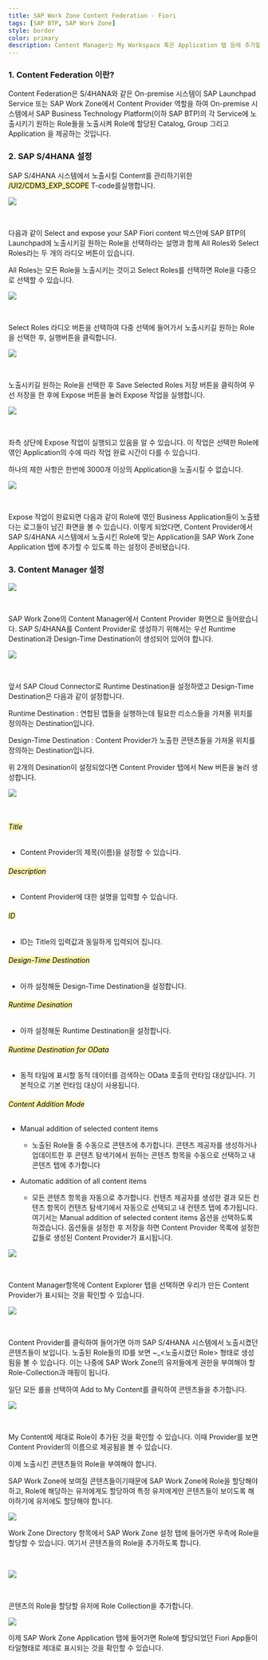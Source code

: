 ```yaml
---
title: SAP Work Zone Content Federation - Fiori
tags: [SAP BTP, SAP Work Zone]
style: border
color: primary
description: Content Manager는 My Workspace 혹은 Application 탭 등에 추가할 수 있도록 타일형태로 제공되어지는 앱들을 생성, 수정 및 삭제할 수 있는 관리자 페이지입니다.
---
```


### 1. Content Federation 이란?
Content Federation은 S/4HANA와 같은 On-premise 시스템이 SAP Launchpad Service 또는 SAP Work Zone에서 Content Provider 역할을 하여 On-premise 시스템에서 SAP Business Technology Platform(이하 SAP BTP)의 각 Service에 노출시키기 원하는 Role들을 노출시켜 Role에 할당된 Catalog, Group 그리고 Application 을 제공하는 것입니다.

### 2. SAP S/4HANA 설정

SAP S/4HANA 시스템에서 노출시킬 Content를 관리하기위한 <mark style='background-color: #fff5b1'>/UI2/CDM3_EXP_SCOPE</mark> T-code를실행합니다.

![](https://www.ksug.kr/data/editor/2110/15d06df4b5c9895770745dedf02e760db0550001c1se.png)

<br/>

다음과 같이 Select and expose your SAP Fiori content 박스안에 SAP BTP의 Launchpad에 노출시키길 원하는 Role을 선택하라는 설명과 함께 All Roles와 Select Roles라는 두 개의 라디오 버튼이 있습니다.

All Roles는 모든 Role을 노출시키는 것이고 Select Roles를 선택하면 Role을 다중으로 선택할 수 있습니다.

![](https://www.ksug.kr/data/editor/2110/bd1a462987f8de31724735d76ff7918eca511c57a3lv.png)
 
<br/>

Select Roles 라디오 버튼을 선택하여 다중 선택에 들어가서 노출시키길 원하는 Role을 선택한 후, 실행버튼을 클릭합니다.

![](https://www.ksug.kr/data/editor/2110/63009f6766b118e4bc38894c2f2a30d9e412a9958s56.png)

<br/>

노출시키길 원하는 Role을 선택한 후 Save Selected Roles 저장 버튼을 클릭하여 우선 저장을 한 후에 Expose 버튼을 눌러 Expose 작업을 실행합니다.

![](https://www.ksug.kr/data/editor/2110/0cb70878fe79cef547fb1aaa40b1a5b0b50affbd4t1w.png)

<br/>

좌측 상단에 Expose 작업이 실행되고 있음을 알 수 있습니다. 이 작업은 선택한 Role에 엮인 Application의 수에 따라 작업 완료 시간이 다를 수 있습니다.

하나의 제한 사항은 한번에 3000개 이상의 Application을 노출시킬 수 없습니다.

![](https://www.ksug.kr/data/editor/2110/c69befc918afa39e6b8714f27bfc3bf0241c5f1d4qvb.png)

<br/>

Expose 작업이 완료되면 다음과 같이 Role에 엮인 Business Application들이 노출됐다는 로그들이 남긴 화면을 볼 수 있습니다. 이렇게 되었다면, Content Provider에서 SAP S/4HANA 시스템에서 노출시킨 Role에 맞는 Application을 SAP Work Zone Application 탭에 추가할 수 있도록 하는 설정이 준비됐습니다.


### 3. Content Manager 설정

![](https://www.ksug.kr/data/editor/2110/0a16613b819432077e3d5430f7ff8ad3677cd9318iop.png)

<br/>

SAP Work Zone의 Content Manager에서 Content Provider 화면으로 들어왔습니다. SAP S/4HANA를 Content Provider로 생성하기 위해서는 우선 Runtime Destination과 Design-Time Destination이 생성되어 있어야 합니다.

![](https://www.ksug.kr/data/editor/2110/62e2fa3d492ce88356c75971b4bcbedb5b200c9a2c1g.png)

<br/>

앞서 SAP Cloud Connector로 Runtime Destination을 설정하였고 Design-Time Destination은 다음과 같이 설정합니다.

Runtime Destination : 연합된 앱들을 실행하는데 필요한 리소스들을 가져올 위치를 정의하는 Destination입니다.

Design-Time Destination : Content Provider가 노출한 콘텐츠들을 가져올 위치를 정의하는 Destination입니다.

위 2개의 Desination이 설정되었다면 Content Provider 탭에서 New 버튼을 눌러 생성합니다.

![](https://www.ksug.kr/data/editor/2110/e7e863316387809893221c7d1ca1c5e64e1659936d57.png)

<br/>

###### <mark style='background-color: #fff5b1'>Title</mark>
- Content Provider의 제목(이름)을 설정할 수 있습니다.

###### <mark style='background-color: #fff5b1'>Description</mark>
- Content Provider에 대한 설명을 입력할 수 있습니다.

###### <mark style='background-color: #fff5b1'>ID</mark>
- ID는 Title의 입력값과 동일하게 입력되어 집니다.

###### <mark style='background-color: #fff5b1'>Design-Time Destination</mark>
- 아까 설정해둔 Design-Time Destination을 설정합니다.

###### <mark style='background-color: #fff5b1'>Runtime Desination</mark>
- 아까 설정해둔 Runtime Destination을 설정합니다.

###### <mark style='background-color: #fff5b1'>Runtime Destination for OData</mark>
- 동적 타일에 표시할 동적 데이터를 검색하는 OData 호출의 런타임 대상입니다. 기본적으로 기본 런타임 대상이 사용됩니다.

###### <mark style='background-color: #fff5b1'>Content Addition Mode</mark>
- Manual addition of selected content items
  - 노출된 Role들 중 수동으로 콘텐츠에 추가합니다. 콘텐츠 제공자를 생성하거나 업데이트한 후 콘텐츠 탐색기에서 원하는 콘텐츠 항목을 수동으로 선택하고 내 콘텐츠 탭에 추가합니다

- Automatic addition of all content items
  - 모든 콘텐츠 항목을 자동으로 추가합니다. 컨텐츠 제공자를 생성한 결과 모든 컨텐츠 항목이 컨텐츠 탐색기에서 자동으로 선택되고 내 컨텐츠 탭에 추가됩니다. 여기서는 Manual addition of selected content items 옵션을 선택하도록 하겠습니다. 옵션들을 설정한 후 저장을 하면 Content Provider 목록에 설정한 값들로 생성된 Content Provider가 표시됩니다.

![](https://www.ksug.kr/data/editor/2110/36fc4393f71d4851025b33af5a941eaf43f2cd39f1nc.png)

<br/>


Content Manager항목에 Content Explorer 탭을 선택하면 우리가 만든 Content Provider가 표시되는 것을 확인할 수 있습니다.

![](https://www.ksug.kr/data/editor/2110/e98aa79b8320b3935da3c0ba07df0596fdd2abd3r4v0.png)

<br/>

Content Provider를 클릭하여 들어가면 아까 SAP S/4HANA 시스템에서 노출시켰던 콘텐츠들이 보입니다. 노출된 Role들의 ID를 보면 ~<Content Provider_NAME>_<노출시켰던 Role> 형태로 생성됨을 볼 수 있습니다. 이는 나중에 SAP Work Zone의 유저들에게 권한을 부여해야 할 Role-Collection과 매핑이 됩니다.

일단 모든 롤을 선택하여 Add to My Content를 클릭하여 콘텐츠들을 추가합니다.

![](https://www.ksug.kr/data/editor/2110/67b5f465d790daed79d2dfa91638c70a5fab98f4xhld.png)

<br/>

My Content에 제대로 Role이 추가된 것을 확인할 수 있습니다. 이때 Provider를 보면 Content Provider의 이름으로 제공됨을 볼 수 있습니다.

이제 노출시킨 콘텐츠들의 Role을 부여해야 합니다.

SAP Work Zone에 보여질 콘텐츠들이기때문에 SAP Work Zone에 Role을 할당해야 하고, Role에 해당하는 유저에게도 할당하여 특정 유저에게만 콘텐츠들이 보이도록 해야하기에 유저에도 할당해야 합니다.

![](https://www.ksug.kr/data/editor/2110/ccff9cb092259508f4f08a10b57bbb7988d383c4b64e.png)

Work Zone Directory 항목에서 SAP Work Zone 설정 탭에 들어가면 우측에 Role을 할당할 수 있습니다. 여기서 콘텐츠들의 Role을 추가하도록 합니다.

<br/>

![](https://www.ksug.kr/data/editor/2110/957dae809c880b198531ca1318effd8cbfd2d8c29xtj.png)

<br/>

콘텐츠의 Role을 할당할 유저에 Role Collection을 추가합니다.

![](https://www.ksug.kr/data/editor/2110/bf0bf56b254751f260bcc0cc2396f9e8cbfc6153w7nk.png)

이제 SAP Work Zone Application 탭에 들어가면 Role에 할당되었던 Fiori App들이 타일형태로 제대로 표시되는 것을 확인할 수 있습니다. 